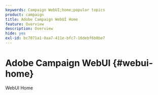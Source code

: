 ```yaml
---
keywords: Campaign WebUI;home;popular topics
product: campaign
title: Adobe Campaign WebUI Home
feature: Overview
description: Overview
hide: yes
exl-id: bc7071a1-0aa7-411e-bfc7-16debf6b0be7
---
```

# Adobe Campaign WebUI {#webui-home}

WebUI Home
